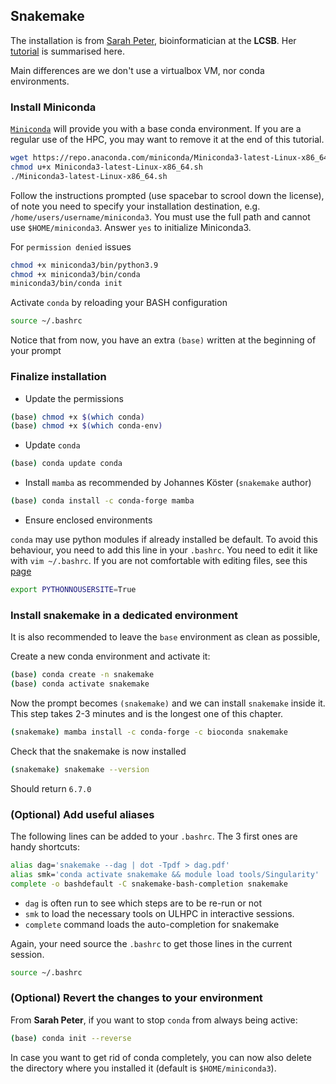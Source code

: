 ## Snakemake


The installation is from [Sarah Peter](https://wwwen.uni.lu/lcsb/people/sarah_peter), bioinformatician at the **LCSB**.
Her [tutorial](https://r3.pages.uni.lu/school/snakemake-tutorial/) is summarised here.

Main differences are we don't use a virtualbox VM, nor conda environments.

### Install Miniconda

[`Miniconda`](https://docs.conda.io/en/latest/miniconda.html) will provide you with a base conda environment.
If you are a regular use of the HPC, you may want to remove it at the end of this tutorial.

```bash
wget https://repo.anaconda.com/miniconda/Miniconda3-latest-Linux-x86_64.sh
chmod u+x Miniconda3-latest-Linux-x86_64.sh
./Miniconda3-latest-Linux-x86_64.sh
```

Follow the instructions prompted (use spacebar to scrool down the license), of note you need to specify your installation destination, e.g. `/home/users/username/miniconda3`. You must use the full path and cannot use `$HOME/miniconda3`. Answer `yes` to initialize Miniconda3.


For `permission denied` issues

```bash
chmod +x miniconda3/bin/python3.9
chmod +x miniconda3/bin/conda
miniconda3/bin/conda init
```


Activate `conda` by reloading your BASH configuration

```bash
source ~/.bashrc
```

Notice that from now, you have an extra `(base)` written at the beginning of your prompt


### Finalize installation

- Update the permissions

```bash
(base) chmod +x $(which conda)
(base) chmod +x $(which conda-env)
```

- Update `conda`

```bash
(base) conda update conda
```

- Install `mamba` as recommended by Johannes Köster (`snakemake` author)

```bash
(base) conda install -c conda-forge mamba
```

- Ensure enclosed environments 

`conda` may use python modules if already installed be default. To avoid this behaviour, 
you need to add this line in your `.bashrc`. You need to edit it like with `vim ~/.bashrc`.
If you are not comfortable with editing files, see this [page](cli.md)

```bash
export PYTHONNOUSERSITE=True
```


### Install snakemake in a dedicated environment

It is also recommended to leave the `base` environment as clean as possible,

Create a new conda environment and activate it:

```bash
(base) conda create -n snakemake
(base) conda activate snakemake
```

Now the prompt becomes `(snakemake)` and we can install `snakemake` inside it.
This step takes 2-3 minutes and is the longest one of this chapter.

```bash
(snakemake) mamba install -c conda-forge -c bioconda snakemake
```

Check that the snakemake is now installed

```bash
(snakemake) snakemake --version
```

Should return `6.7.0`

### (Optional) Add useful aliases

The following lines can be added to your `.bashrc`.
The 3 first ones are handy shortcuts:

```bash
alias dag='snakemake --dag | dot -Tpdf > dag.pdf'
alias smk='conda activate snakemake && module load tools/Singularity'
complete -o bashdefault -C snakemake-bash-completion snakemake
```

- `dag` is often run to see which steps are to be re-run or not
- `smk` to load the necessary tools on ULHPC in interactive sessions.
- `complete` command loads the auto-completion for snakemake

Again, your need source the `.bashrc` to get those lines in the current session.

```bash
source ~/.bashrc
```

### (Optional) Revert the changes to your environment

From **Sarah Peter**, if you want to stop `conda` from always being active:

```bash
(base) conda init --reverse
```

In case you want to get rid of conda completely, you can now also delete the directory where you installed it (default is `$HOME/miniconda3`).